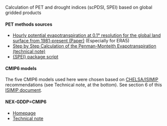 
Calculation of PET and drought indices (scPDSI, SPEI) based on global gridded products


#### PET methods sources
- [Hourly potential evapotranspiration at 0.1° resolution for the global land surface from 1981-present (Paper)](https://www.nature.com/articles/s41597-021-01003-9) (Especially for ERA5)
- [Step by Step Calculation of the Penman-Monteith Evapotranspiration (technical note)](https://www.agraria.unirc.it/documentazione/materiale_didattico/1462_2016_412_24509.pdf)
- [{SPEI} package script](https://github.com/sbegueria/SPEI/blob/master/R/penman.R)


#### CMIP6 models
The five CMIP6 models used here were chosen based on [CHELSA/ISIMIP](https://chelsa-climate.org/cmip6/) recommendations (see Technical note, at the bottom). See section 6 of this [ISIMIP document](https://www.isimip.org/documents/413/ISIMIP3b_bias_adjustment_fact_sheet_Gnsz7CO.pdf).


#### NEX-GDDP=CMIP6
- [Homepage](https://www.nccs.nasa.gov/services/data-collections/land-based-products/nex-gddp-cmip6)
- [Technical note](https://www.nccs.nasa.gov/sites/default/files/NEX-GDDP-CMIP6-Tech_Note.pdf)
